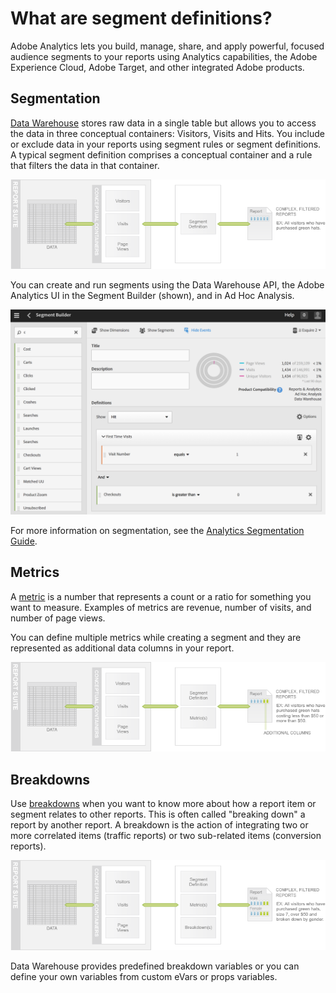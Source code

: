 # What are segment definitions?

 

Adobe Analytics lets you build, manage, share, and apply powerful, focused audience segments to your reports using Analytics capabilities, the Adobe Experience Cloud, Adobe Target, and other integrated Adobe products.

## Segmentation

[Data Warehouse](https://marketing.adobe.com/resources/help/en_US/reference/data_warehouse.html) stores raw data in a single table but allows you to access the data in three conceptual containers: Visitors, Visits and Hits. You include or exclude data in your reports using segment rules or segment definitions. A typical segment definition comprises a conceptual container and a rule that filters the data in that container.

![](graphics/get-started-data-warehouse-api-figure-3.png)

You can create and run segments using the Data Warehouse API, the Adobe Analytics UI in the Segment Builder (shown), and in Ad Hoc Analysis.

![](graphics/get-started-data-warehouse-api-figure-4.png)

For more information on segmentation, see the [Analytics Segmentation Guide](http://microsite.omniture.com/t2/help/en_US/analytics/segment/).

## Metrics

A [metric](https://marketing.adobe.com/resources/help/en_US/reference/metrics.html) is a number that represents a count or a ratio for something you want to measure. Examples of metrics are revenue, number of visits, and number of page views.

You can define multiple metrics while creating a segment and they are represented as additional data columns in your report.

![](graphics/get-started-data-warehouse-api-figure-5.png)

## Breakdowns

Use [breakdowns](https://marketing.adobe.com/resources/help/en_US/sc/user/breakdowns.html) when you want to know more about how a report item or segment relates to other reports. This is often called "breaking down" a report by another report. A breakdown is the action of integrating two or more correlated items (traffic reports) or two sub-related items (conversion reports).

![](graphics/get-started-data-warehouse-api-figure-6.png)

Data Warehouse provides predefined breakdown variables or you can define your own variables from custom eVars or props variables.

